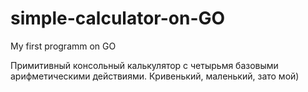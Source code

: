 # simple-calculator-on-GO
My first programm on GO

Примитивный консольный калькулятор с четырьмя базовыми арифметическими действиями.
Кривенький, маленький, зато мой)
